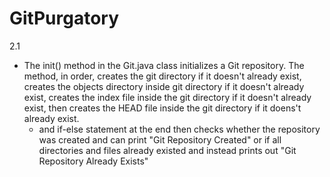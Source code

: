 # GitPurgatory
2.1
- The init() method in the Git.java class initializes a Git repository. The method, in order, creates the git directory if it doesn't already exist, creates the objects directory inside git directory if it doesn't already exist, creates the index file inside the git directory if it doesn't already exist, then creates the HEAD file inside the git directory if it doens't already exist.
    - and if-else statement at the end then checks whether the repository was created and can print "Git Repository Created" or if all directories and files already existed and instead prints out "Git Repository Already Exists"

